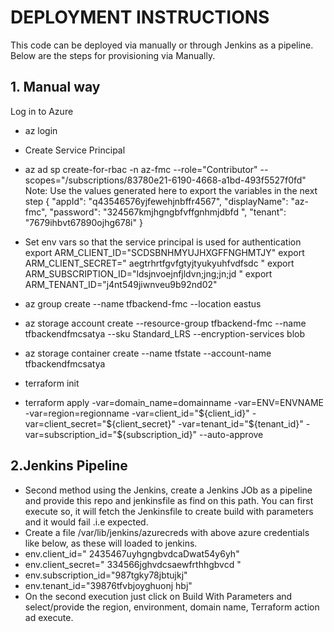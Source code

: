 # DEPLOYMENT INSTRUCTIONS
This code can be deployed via manually or through Jenkins as a pipeline.
Below are the steps for provisioning via Manually.
## 1. Manual way

Log in to Azure
- az login
- Create Service Principal
- az ad sp create-for-rbac -n az-fmc --role="Contributor" --scopes="/subscriptions/83780e21-6190-4668-a1bd-493f5527f0fd"
Note: Use the values generated here to export the variables in the next step
{
  "appId": "q43546576yjfewehjnbffr4567",
  "displayName": "az-fmc",
  "password": "324567kmjhgngbfvffgnhmjdbfd ",
  "tenant": "7679ihbvt67890ojhg678i"
}

- Set env vars so that the service principal is used for authentication
export ARM_CLIENT_ID="SCDSBNHMYUJHXGFFNGHMTJY"
export ARM_CLIENT_SECRET=" aegtrhrtfgvfgtyjtyukyuhfvdfsdc "
export ARM_SUBSCRIPTION_ID="ldsjnvoejnfjldvn;jng;jn;jd "
export ARM_TENANT_ID="j4nt549jiwnveu9b92nd02"

- az group create --name tfbackend-fmc --location eastus
- az storage account create --resource-group tfbackend-fmc --name tfbackendfmcsatya --sku Standard_LRS --encryption-services blob
- az storage container create --name tfstate --account-name tfbackendfmcsatya

- terraform init
- terraform apply -var=domain_name=domainname -var=ENV=ENVNAME -var=region=regionname -var=client_id="${client_id}" -var=client_secret="${client_secret}" -var=tenant_id="${tenant_id}" -var=subscription_id="${subscription_id}"  --auto-approve


## 2.Jenkins Pipeline

- Second method using the Jenkins, create a Jenkins JOb as a pipeline and provide this repo and jenkinsfile as find on this path.
You can first execute so, it will fetch the Jenkinsfile to create build with parameters and it would fail .i.e expected.
- Create a file /var/lib/jenkins/azurecreds with above azure credentials like below, as these will loaded to jenkins.
- env.client_id=" 2435467uyhgngbvdcaDwat54y6yh"
- env.client_secret=" 334566jghvdcsaewfrthhgbvcd "
- env.subscription_id="987tgky78jbtujkj"
- env.tenant_id="39876tfvbjoyghuonj hbj"
- On the second execution just click  on Build With Parameters and select/provide the region, environment, domain name, Terraform action ad execute.
